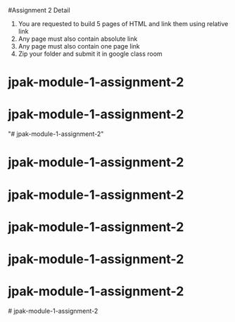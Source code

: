 #Assignment 2 Detail
1) You are requested to build 5 pages of HTML and link them using relative link
2) Any page must also contain absolute link
3) Any page must also contain one page link
4) Zip your folder and submit it in google class room
# jpak-module-1-assignment-2
# jpak-module-1-assignment-2
"# jpak-module-1-assignment-2" 
# jpak-module-1-assignment-2
# jpak-module-1-assignment-2
# jpak-module-1-assignment-2
# jpak-module-1-assignment-2
# jpak-module-1-assignment-2
#   j p a k - m o d u l e - 1 - a s s i g n m e n t - 2  
 